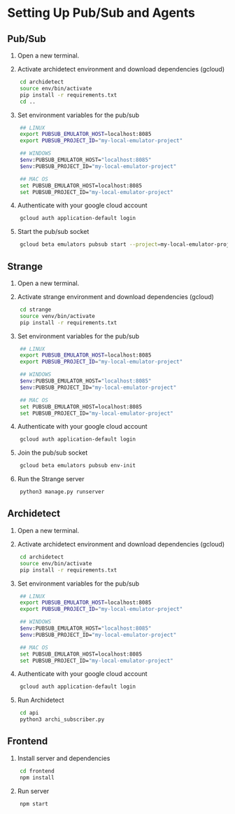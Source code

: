# Setting Up Pub/Sub and Agents

## Pub/Sub

1. Open a new terminal.

2. Activate archidetect environment and download dependencies (gcloud)
    
```bash
    cd archidetect
    source env/bin/activate
    pip install -r requirements.txt
    cd ..
```

3. Set environment variables for the pub/sub

```bash
    ## LINUX
    export PUBSUB_EMULATOR_HOST=localhost:8085
    export PUBSUB_PROJECT_ID="my-local-emulator-project"

    ## WINDOWS
    $env:PUBSUB_EMULATOR_HOST="localhost:8085"
    $env:PUBSUB_PROJECT_ID="my-local-emulator-project"

    ## MAC OS
    set PUBSUB_EMULATOR_HOST=localhost:8085
    set PUBSUB_PROJECT_ID="my-local-emulator-project"
```

4. Authenticate with your google cloud account

```bash
    gcloud auth application-default login
```

5. Start the pub/sub socket

```bash
    gcloud beta emulators pubsub start --project=my-local-emulator-project
```


## Strange

1. Open a new terminal.

2. Activate strange environment and download dependencies (gcloud)
    
```bash
    cd strange
    source venv/bin/activate
    pip install -r requirements.txt
```

3. Set environment variables for the pub/sub

```bash
    ## LINUX
    export PUBSUB_EMULATOR_HOST=localhost:8085
    export PUBSUB_PROJECT_ID="my-local-emulator-project"

    ## WINDOWS
    $env:PUBSUB_EMULATOR_HOST="localhost:8085"
    $env:PUBSUB_PROJECT_ID="my-local-emulator-project"

    ## MAC OS
    set PUBSUB_EMULATOR_HOST=localhost:8085
    set PUBSUB_PROJECT_ID="my-local-emulator-project"
```

4. Authenticate with your google cloud account

```bash
    gcloud auth application-default login
```

5. Join the pub/sub socket

```bash
    gcloud beta emulators pubsub env-init
```

6. Run the Strange server

```bash
    python3 manage.py runserver
```

## Archidetect

1. Open a new terminal.

2. Activate archidetect environment and download dependencies (gcloud)
    
```bash
    cd archidetect
    source env/bin/activate
    pip install -r requirements.txt
```

3. Set environment variables for the pub/sub

```bash
    ## LINUX
    export PUBSUB_EMULATOR_HOST=localhost:8085
    export PUBSUB_PROJECT_ID="my-local-emulator-project"

    ## WINDOWS
    $env:PUBSUB_EMULATOR_HOST="localhost:8085"
    $env:PUBSUB_PROJECT_ID="my-local-emulator-project"

    ## MAC OS
    set PUBSUB_EMULATOR_HOST=localhost:8085
    set PUBSUB_PROJECT_ID="my-local-emulator-project"
```

4. Authenticate with your google cloud account

```bash
    gcloud auth application-default login
```

5. Run Archidetect 

```bash
    cd api
    python3 archi_subscriber.py
```

## Frontend



1. Install server and dependencies

```bash
    cd frontend
    npm install
```

2. Run server

```bash
    npm start    
```
